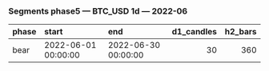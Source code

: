 ### Segments phase5 — BTC_USD 1d — 2022-06

| phase   | start               | end                 |   d1_candles |   h2_bars |
|:--------|:--------------------|:--------------------|-------------:|----------:|
| bear    | 2022-06-01 00:00:00 | 2022-06-30 00:00:00 |           30 |       360 |